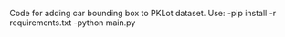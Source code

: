 Code for adding car bounding box to PKLot dataset.
Use:
-pip install -r requirements.txt
-python main.py
